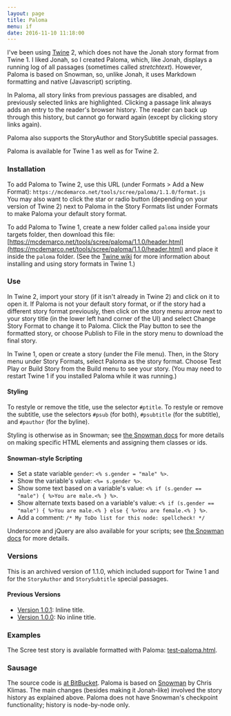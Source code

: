 ```yaml
---
layout: page
title: Paloma
menu: if
date: 2016-11-10 11:18:00
---
```

I've been using [Twine](http://twinery.org) 2, which does not have the Jonah story format from Twine 1.  I liked Jonah, so I created Paloma, which, like Jonah, displays a running log of all passages (sometimes called *stretchtext*).  However, Paloma is based on Snowman, so, unlike Jonah, it uses Markdown formatting and native (Javascript) scripting.

In Paloma, all story links from previous passages are disabled, and previously selected links are highlighted.  Clicking a passage link always adds an entry to the reader's browser history.  The reader can back up through this history, but cannot go forward again (except by clicking story links again).

Paloma also supports the StoryAuthor and StorySubtitle special passages.

Paloma is available for Twine 1 as well as for Twine 2.

### Installation

To add Paloma to Twine 2, use this URL (under Formats > Add a New Format): `https://mcdemarco.net/tools/scree/paloma/1.1.0/format.js`    
You may also want to click the star or radio button (depending on your version of Twine 2) next to Paloma in the Story Formats list under Formats to make Paloma your default story format.

To add Paloma to Twine 1, create a new folder called `paloma` inside your targets folder, then download this file: [https://mcdemarco.net/tools/scree/paloma/1.1.0/header.html](https://mcdemarco.net/tools/scree/paloma/1.1.0/header.html) and place it inside the `paloma` folder.  (See the [Twine wiki](http://twinery.org/wiki/twine1:story_format#adding_formats) for more information about installing and using story formats in Twine 1.)

### Use

In Twine 2, import your story (if it isn't already in Twine 2) and click on it to open it.  If Paloma is not your default story format, or if the story had a different story format previously, then click on the story menu arrow next to your story title (in the lower left hand corner of the UI) and select Change Story Format to change it to Paloma.  Click the Play button to see the formatted story, or choose Publish to File in the story menu to download the final story.

In Twine 1, open or create a story (under the File menu).  Then, in the Story menu under Story Formats, select Paloma as the story format.  Choose Test Play or Build Story from the Build menu to see your story.  (You may need to restart Twine 1 if you installed Paloma while it was running.)

#### Styling

To restyle or remove the title, use the selector `#ptitle`.    To restyle or remove the subtitle, use the selectors `#psub` (for both), `#psubtitle` (for the subtitle), and `#pauthor` (for the byline).

Styling is otherwise as in Snowman; see [the Snowman docs](https://bitbucket.org/klembot/snowman-2/) for more details on making specific HTML elements and assigning them classes or ids.

#### Snowman-style Scripting

* Set a state variable `gender`:  `<% s.gender = "male" %>`.
* Show the variable's value:  `<%= s.gender %>`.
* Show some text based on a variable's value:  `<% if (s.gender == "male") { %>You are male.<% } %>`.
* Show alternate texts based on a variable's value:  `<% if (s.gender == "male") { %>You are male.<% } else { %>You are female.<% } %>`.
* Add a comment: `/* My ToDo list for this node: spellcheck! */`

Underscore and jQuery are also available for your scripts; see [the Snowman docs](https://bitbucket.org/klembot/snowman-2/) for more details.


### Versions

This is an archived version of 1.1.0, which included support for Twine 1 and for the `StoryAuthor` and `StorySubtitle` special passages.

#### Previous Versions

* [Version 1.0.1](/tools/scree/paloma/1.0.1/): Inline title.
* [Version 1.0.0](/tools/scree/paloma/1.0.0/): No inline title.

### Examples

The Scree test story is available formatted with Paloma:  [test-paloma.html](/tools/scree/test-paloma.html).

### Sausage

The source code is [at BitBucket](https://bitbucket.org/mcdemarco/paloma).  Paloma is based on [Snowman](https://bitbucket.org/klembot/snowman-2) by Chris Klimas.  The main changes (besides making it Jonah-like) involved the story history as explained above.  Paloma does not have Snowman's checkpoint functionality; history is node-by-node only.

